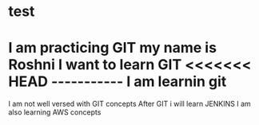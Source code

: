 # test
I am practicing GIT
my name is Roshni
I want to learn GIT
<<<<<<< HEAD -----------
I am learnin git
=======
I am not well versed with GIT concepts
After GIT i will learn JENKINS
I am also learning AWS concepts
